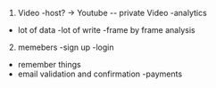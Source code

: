 1. Video
 -host?  -> Youtube -- private Video 
 -analytics
  - lot of data
  -lot of write
  -frame by frame analysis 



2. memebers
-sign up
-login
- remember things 
- email validation and confirmation
-payments